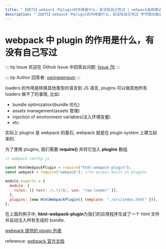 ```yaml
---
title: "【Q075】webpack 中plugin的作用是什么，有没有自己写过 | webpack高频面试题"
description: "【Q075】webpack 中plugin的作用是什么，有没有自己写过 字节跳动面试题、阿里腾讯面试题、美团小米面试题。"
---
```


# webpack 中 plugin 的作用是什么，有没有自己写过

::: tip Issue
欢迎在 Gtihub Issue 中回答此问题: [Issue 76](https://github.com/shfshanyue/Daily-Question/issues/76)
:::

::: tip Author
回答者: [swingpenguin](https://github.com/swingpenguin)
:::

loaders 的作用是转换其他类型的语言到 JS 语言, plugins 可以做其他所有 loaders 做不了的事情, 比如:

- bundle optimization(bundle 优化)
- assets management(assets 管理)
- injection of environment variables(注入环境变量)
- etc.

实际上 plugins 是 webpack 的基石, webpack 就是在 plugin system 上建立起来的.

为了使用 plugins, 我们需要 **require()** 并将它加入 **plugins** 数组.

```js
// webpack.config.js

const HtmlWebpackPlugin = require("html-webpack-plugin");
const webpack = require("webpack"); //to access built-in plugins

module.exports = {
  module: {
    rules: [{ test: /\.txt$/, use: "raw-loader" }],
  },
  plugins: [new HtmlWebpackPlugin({ template: "./src/index.html" })],
};
```

在上面的例子中, **html-webpack-plugin**为我们的应用程序生成了一个 html 文件并自动注入所有生成的 bundle.

[webpack 提供的 plugin 列表](https://webpack.js.org/plugins/)

reference: [webpack 官方文档](https://webpack.js.org/concepts/)
